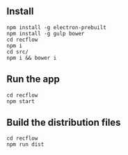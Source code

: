 ## Install
```shell
npm install -g electron-prebuilt
npm install -g gulp bower
cd recflow
npm i
cd src/
npm i && bower i
```

## Run the app

```shell
cd recflow
npm start
```

## Build the distribution files

```shell
cd recflow
npm run dist
```
